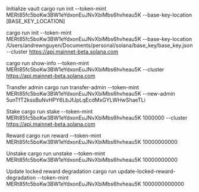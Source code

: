 Initialize vault
cargo run init --token-mint MERt85fc5boKw3BW1eYdxonEuJNvXbiMbs6hvheau5K --base-key-location [BASE_KEY_LOCATION]


cargo run init --token-mint MERt85fc5boKw3BW1eYdxonEuJNvXbiMbs6hvheau5K --base-key-location /Users/andrewnguyen/Documents/personal/solana/base_key/base_key.json --cluster https://api.mainnet-beta.solana.com

cargo run show-info --token-mint MERt85fc5boKw3BW1eYdxonEuJNvXbiMbs6hvheau5K --cluster https://api.mainnet-beta.solana.com

Transfer admin
cargo run transfer-admin --token-mint MERt85fc5boKw3BW1eYdxonEuJNvXbiMbs6hvheau5K --new-admin 5unTfT2kssBuNvHPY6LbJfJpLqEcdMxGYLWHwShaeTLi

Stake
cargo run stake --token-mint MERt85fc5boKw3BW1eYdxonEuJNvXbiMbs6hvheau5K 1000000 --cluster https://api.mainnet-beta.solana.com

Reward
cargo run reward --token-mint MERt85fc5boKw3BW1eYdxonEuJNvXbiMbs6hvheau5K 10000000000

Unstake
cargo run unstake --token-mint MERt85fc5boKw3BW1eYdxonEuJNvXbiMbs6hvheau5K 10000000000

Update locked reward degradation
cargo run update-locked-reward-degradation --token-mint MERt85fc5boKw3BW1eYdxonEuJNvXbiMbs6hvheau5K 1000000000000



